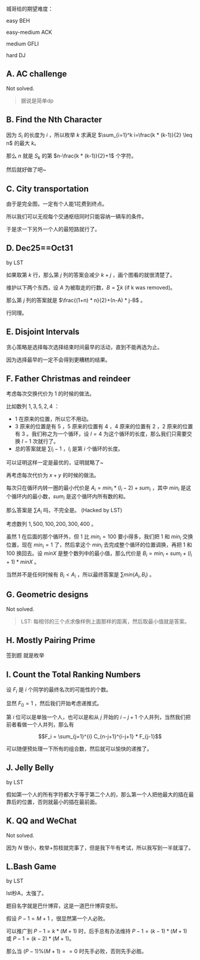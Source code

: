 城哥给的期望难度： 

easy BEH 

easy-medium ACK 

medium GFLI 

hard DJ 



## A. AC challenge

Not solved.

> 据说是简单dp



## B. Find the Nth Character

因为 $S_i$ 的长度为 $i$ ，所以枚举 $k$ 求满足 $\sum_{i=1}^k i=\frac{k * (k-1)}{2} \leq n$ 的最大 $k$。

那么 $n$ 就是 $S_k$ 的第 $n-\frac{k * (k-1)}{2}+1$ 个字符。

然后就好做了吧~



## C. City transportation 

由于是完全图，一定有个人能1花费到终点。

所以我们可以无视每个交通枢纽同时只能容纳一辆车的条件。

于是求一下另外一个人的最短路就行了。



## D. Dec25==Oct31

by LST

如果取第 $k$ 行，那么第 $j$ 列的答案会减少 $k+j$ ，画个图看的就很清楚了。

维护以下两个东西，设 $A$ 为被取走的行数，$B=\sum k \ \text{(if k was removed)}$。

那么第 $j$ 列的答案就是 $\frac{(1+n) * n}{2}+(n-A) * j-B$ 。

行同理。



## E. Disjoint Intervals

贪心策略是选择每次选择结束时间最早的活动，直到不能再选为止。

因为选择最早的一定不会得到更糟糕的结果。



## F. Father Christmas and reindeer

考虑每次交换代价为 $1$ 的时候的做法。

比如数列 $1,3,5,2,4$ ：

- $1$ 在原来的位置，所以它不用动。
- $3$ 原来的位置是有 $5$ ，$5$ 原来的位置有 $4$ ，$4$ 原来的位置有 $2$ ，$2$ 原来的位置有 $3$ 。我们称之为一个循环，设 $l=4$ 为这个循环的长度，那么我们只需要交换 $l-1$ 次就行了。
- 总的答案就是 $\sum l_i-1$ ，$l_i$ 是第 $i$ 个循环的长度。

可以证明这样一定是最优的，证明就略了~



再考虑每次代价为 $x+y$ 的时候的做法。

每次只在循环内转一圈的最小代价是 $A_i=min_i * (l_i-2)+sum_i$ ，其中 $min_i$ 是这个循环内的最小数，$sum_i$ 是这个循环内所有数的和。

那么答案是 $\sum A_i$ 吗，不完全是。 (Hacked by LST)

考虑数列 $1,500,100,200,300,400$ 。

虽然 $1$ 在后面的那个循环外，但 $1$ 比 $min_i=100$ 要小得多，我们把 $1$ 和 $min_i$ 交换位置，现在 $min_i=1$ 了，然后拿这个 $min_i$ 去完成整个循环的位置调换，再把 $1$ 和 $100$ 换回去。设 $minX$ 是整个数列中的最小值，那么代价是 $B_i=min_i + sum_i +(l_i+1) * minX$ 。

当然并不是任何时候有 $B_i < A_i$ ，所以最终答案是 $\sum min(A_i,B_i)$ 。



 ## G. Geometric designs

Not solved.

> LST: 每相邻的三个点求像样例上面那样的距离，然后取最小值就是答案。



## H. Mostly Pairing Prime

签到题 就是枚举



## I. Count the Total Ranking Numbers

设 $F_i$ 是 $i$ 个同学的最终名次的可能性的个数。

显然 $F_0=1$ ，然后我们开始考虑递推式。

第 $i$ 位可以是单独一个人，也可以是和从 $j$ 开始的 $i-j+1$ 个人并列，当然我们把前者看做一个人并列，那么有 

$$F_i = \sum_{j=1}^{i} C_{n-j+1}^{i-j+1} * F_{j-1}$$

可以随便预处理一下所有的组合数，然后就可以愉快的递推了。



## J. Jelly Belly

by LST

假如第一个人的所有字符都大于等于第二个人的，那么第一个人把他最大的插在最靠后的位置，否则就最小的插在最前面。



## K. QQ and WeChat

Not solved.

因为 $N$ 很小，枚举+剪枝就完事了，但是我下午有考试，所以我写到一半就溜了。



## L.Bash Game

by LST

lst秒A，太强了。

题目名字就是巴什博弈，这是一道巴什博弈变形。

假设 $P-1=M+1$ ，很显然第一个人必败。

可以推广到 $P-1=k*(M+1)$ 时，后手总有办法维持 $P-1=(k-1)*(M+1)$ 或 $P-1=(k-2)*(M+1)$。

 那么当 $(P-1)\%(M+1)==0$ 时先手必败，否则先手必胜。
